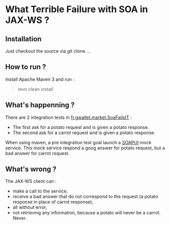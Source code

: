 What Terrible Failure with SOA in JAX-WS ?
==========================================

Installation
------------

Just checkout the source via git clone ...

How to run ?
------------

Install Apache Maven 3 and run :

> mvn clean install

What's happenning ?
-------------------

There are 2 integration tests in [fr.gwallet.market.SoaFailsIT](https://github.com/gwallet/soa-wtf/blob/master/src/test/java/fr/gwallet/market/SoaFailsIT.java) :

 * The first ask for a potato request and is given a potato response.
 * The second ask for a carrot request and is given a potato response.

When using maven, a pre integration test goal launch a [SOAPUI](http://www.soapui.org/ "SOAPUI") mock service.
This mock service respond a goog answer for potato request, but a bad answer for carrot request.

What's wrong ?
--------------

The JAX-WS client can :

 * make a call to the service,
 * receive a bad answer that do not correspond to the request (a potato response in place of carrot response),
 * all without error,
 * not retrieving any information, because a potato will never be a carrot. Never.
